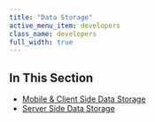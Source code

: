 ```yaml
---
title: "Data Storage"
active_menu_item: developers
class_name: developers
full_width: true
---
```



## In This Section

 - [Mobile & Client Side Data Storage](/developers/documentation/product-guide/data-storage/mobile-client-side-data-storage/)
 - [Server Side Data Storage](/developers/documentation/product-guide/data-storage/server-side-data-storage/)
